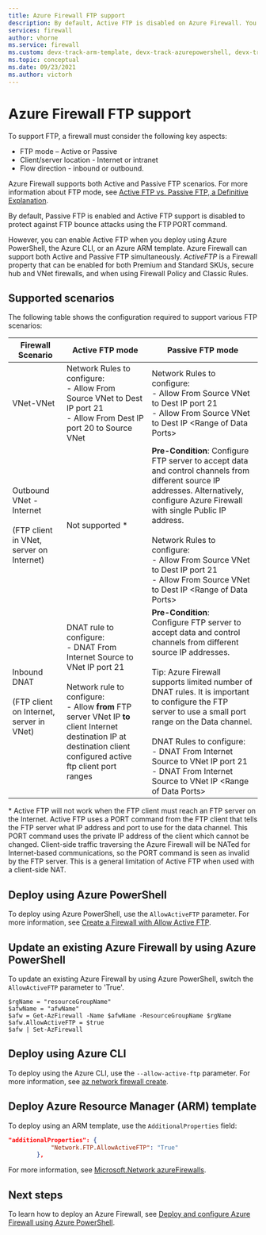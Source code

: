 ```yaml
---
title: Azure Firewall FTP support
description: By default, Active FTP is disabled on Azure Firewall. You can enable it using PowerShell, CLI, and ARM template.
services: firewall
author: vhorne
ms.service: firewall
ms.custom: devx-track-arm-template, devx-track-azurepowershell, devx-track-azurecli
ms.topic: conceptual
ms.date: 09/23/2021
ms.author: victorh
---
```


# Azure Firewall FTP support

To support FTP, a firewall must consider the following key aspects:
- FTP mode – Active or Passive
- Client/server location -  Internet or intranet
- Flow direction - inbound or outbound. 

Azure Firewall supports both Active and Passive FTP scenarios. For more information about FTP mode, see [Active FTP vs. Passive FTP, a Definitive Explanation](https://slacksite.com/other/ftp.html). 

By default, Passive FTP is enabled and Active FTP support is disabled to protect against FTP bounce attacks using the FTP PORT command. 

However, you can enable Active FTP when you deploy using Azure PowerShell, the Azure CLI, or an Azure ARM template. Azure Firewall can support both Active and Passive FTP simultaneously. *ActiveFTP* is a Firewall property that can be enabled for both Premium and Standard SKUs, secure hub and VNet firewalls, and when using Firewall Policy and Classic Rules.


## Supported scenarios

The following table shows the configuration required to support various FTP scenarios:


|Firewall Scenario  |Active FTP mode   |Passive FTP mode  |
|---------|---------|---------|
|VNet-VNet     |Network Rules to configure:<br>- Allow From Source VNet to Dest IP port 21<br>- Allow From Dest IP port 20 to Source VNet |Network Rules to configure:<br>- Allow From Source VNet to Dest IP port 21<br>- Allow From Source VNet to Dest IP \<Range of Data Ports>|
|Outbound VNet - Internet<br><br>(FTP client in VNet, server on Internet)      |Not supported *|**Pre-Condition**: Configure FTP server to accept data and control channels from different source IP addresses. Alternatively, configure Azure Firewall with single Public IP address.<br><br>Network Rules to configure:<br>- Allow From Source VNet to Dest IP port 21<br>- Allow From Source VNet to Dest IP \<Range of Data Ports> |
|Inbound DNAT<br><br>(FTP client on Internet, server in VNet)      |DNAT rule to configure:<br>- DNAT From Internet Source to VNet IP port 21<br><br>Network rule to configure:<br>- Allow **from** FTP server VNet IP **to** client Internet destination IP at destination client configured active ftp client port ranges |**Pre-Condition**:<br>Configure FTP server to accept data and control channels from different source IP addresses.<br><br>Tip: Azure Firewall supports limited number of DNAT rules. It is important to configure the FTP server to use a small port range on the Data channel.<br><br>DNAT Rules to configure:<br>- DNAT From Internet Source to VNet IP port 21<br>- DNAT From Internet Source to VNet IP \<Range of Data Ports> |

\* Active FTP will not work when the FTP client must reach an FTP server on the Internet. Active FTP uses a PORT command from the FTP client that tells the FTP server what IP address and port to use for the data channel. This PORT command uses the private IP address of the client which cannot be changed. Client-side traffic traversing the Azure Firewall will be NATed for Internet-based communications, so the PORT command is seen as invalid by the FTP server. This is a general limitation of Active FTP when used with a client-side NAT. 


## Deploy using Azure PowerShell

To deploy using Azure PowerShell, use the `AllowActiveFTP` parameter. For more information, see [Create a Firewall with Allow Active FTP](/powershell/module/az.network/new-azfirewall#16---create-a-firewall-with-allow-active-ftp-).

## Update an existing Azure Firewall by using Azure PowerShell

To update an existing Azure Firewall by using Azure PowerShell, switch the `AllowActiveFTP` parameter to 'True'.

```azurepowershell
$rgName = "resourceGroupName"
$afwName = "afwName"
$afw = Get-AzFirewall -Name $afwName -ResourceGroupName $rgName
$afw.AllowActiveFTP = $true
$afw | Set-AzFirewall
```

## Deploy using Azure CLI

To deploy using the Azure CLI, use the `--allow-active-ftp` parameter. For more information, see [az network firewall create](/cli/azure/network/firewall#az-network-firewall-create-optional-parameters). 

## Deploy Azure Resource Manager (ARM) template

To deploy using an ARM template, use the `AdditionalProperties` field:

```json
"additionalProperties": {
            "Network.FTP.AllowActiveFTP": "True"
        },
```
For more information, see [Microsoft.Network azureFirewalls](/azure/templates/microsoft.network/azurefirewalls).

## Next steps

To learn how to deploy an Azure Firewall, see [Deploy and configure Azure Firewall using Azure PowerShell](deploy-ps.md).

